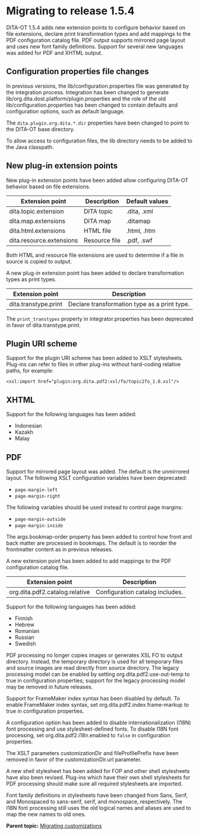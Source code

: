 # Migrating to release 1.5.4

DITA-OT 1.5.4 adds new extension points to configure behavior based on file extensions, declare print transformation types and add mappings to the PDF configuration catalog file. PDF output supports mirrored page layout and uses new font family definitions. Support for several new languages was added for PDF and XHTML output.

## Configuration properties file changes

In previous versions, the lib/configuration.properties file was generated by the integration process. Integration has been changed to generate lib/org.dita.dost.platform/plugin.properties and the role of the old lib/configuration.properties has been changed to contain defaults and configuration options, such as default language.

The `dita.plugin.org.dita.*.dir` properties have been changed to point to the DITA-OT base directory.

To allow access to configuration files, the lib directory needs to be added to the Java classpath.

## New plug-in extension points

New plug-in extension points have been added allow configuring DITA-OT behavior based on file extensions.

|Extension point|Description|Default values|
|---------------|-----------|--------------|
|dita.topic.extension|DITA topic|.dita, .xml|
|dita.map.extensions|DITA map|.ditamap|
|dita.html.extensions|HTML file|.html, .htm|
|dita.resource.extensions|Resource file|.pdf, .swf|

Both HTML and resource file extensions are used to determine if a file in source is copied to output.

A new plug-in extension point has been added to declare transformation types as print types.

|Extension point|Description|
|---------------|-----------|
|dita.transtype.print|Declare transformation type as a print type.|

The `print_transtypes` property in integrator.properties has been deprecated in favor of dita.transtype.print.

## Plugin URI scheme

Support for the plugin URI scheme has been added to XSLT stylesheets. Plug-ins can refer to files in other plug-ins without hard-coding relative paths, for example:

```
<xsl:import href="plugin:org.dita.pdf2:xsl/fo/topic2fo_1.0.xsl"/>
```

## XHTML

Support for the following languages has been added:

-   Indonesian
-   Kazakh
-   Malay

## PDF

Support for mirrored page layout was added. The default is the unmirrored layout. The following XSLT configuration variables have been deprecated:

-   `page-margin-left`
-   `page-margin-right`

The following variables should be used instead to control page margins:

-   `page-margin-outside`
-   `page-margin-inside`

The args.bookmap-order property has been added to control how front and back matter are processed in bookmaps. The default is to reorder the frontmatter content as in previous releases.

A new extension point has been added to add mappings to the PDF configuration catalog file.

|Extension point|Description|
|---------------|-----------|
|org.dita.pdf2.catalog.relative|Configuration catalog includes.|

Support for the following languages has been added:

-   Finnish
-   Hebrew
-   Romanian
-   Russian
-   Swedish

PDF processing no longer copies images or generates XSL FO to output directory. Instead, the temporary directory is used for all temporary files and source images are read directly from source directory. The legacy processing model can be enabled by setting org.dita.pdf2.use-out-temp to true in configuration properties; support for the legacy processing model may be removed in future releases.

Support for FrameMaker index syntax has been disabled by default. To enable FrameMaker index syntax, set org.dita.pdf2.index.frame-markup to true in configuration properties.

A configuration option has been added to disable internationalization \(I18N\) font processing and use stylesheet-defined fonts. To disable I18N font processing, set org.dita.pdf2.i18n.enabled to `false` in configuration properties.

The XSLT parameters customizationDir and fileProfilePrefix have been removed in favor of the customizationDir.url parameter.

A new shell stylesheet has been added for FOP and other shell stylesheets have also been revised. Plug-ins which have their own shell stylesheets for PDF processing should make sure all required stylesheets are imported.

Font family definitions in stylesheets have been changed from Sans, Serif, and Monospaced to sans-serif, serif, and monospace, respectively. The I18N font processing still uses the old logical names and aliases are used to map the new names to old ones.

**Parent topic:** [Migrating customizations](../topics/migration.md)

